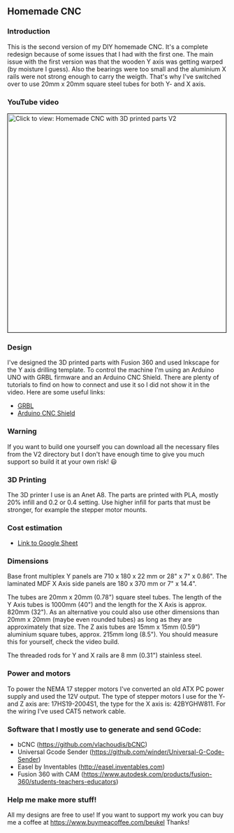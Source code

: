 ## Homemade CNC 

### Introduction

This is the second version of my DIY homemade CNC. It's a complete redesign because of some issues that I had with the first one. The main issue with the first version was that the wooden Y axis was getting warped (by moisture I guess). Also the bearings were too small and the aluminium X rails were not strong enough to carry the weigth. That's why I've switched over to use 20mm x 20mm square steel tubes for both Y- and X axis. 

### YouTube video

<a href="https://youtu.be/24RslguGy58" target="_blank"><img src="https://img.youtube.com/vi/24RslguGy58/0.jpg" 
alt="Click to view: Homemade CNC with 3D printed parts V2" width="500" border="1" /></a>

### Design

I've designed the 3D printed parts with Fusion 360 and used Inkscape for the Y axis drilling template. To control the machine I'm using an Arduino UNO with GRBL firmware and an Arduino CNC Shield. There are plenty of tutorials to find on how to connect and use it so I did not show it in the video. Here are some useful links:

* [GRBL](https://github.com/gnea/grbl)
* [Arduino CNC Shield](https://blog.protoneer.co.nz/arduino-cnc-shield/)

### Warning

If you want to build one yourself you can download all the necessary files from the V2 directory but I don't have enough time to give you much support so build it at your own risk! :smiley:

### 3D Printing

The 3D printer I use is an Anet A8. The parts are printed with PLA, mostly 20% infill and 0.2 or 0.4 setting. Use higher infill for parts that must be stronger, for example the stepper motor mounts.

### Cost estimation

* [Link to Google Sheet](https://docs.google.com/spreadsheets/d/e/2PACX-1vQY4hpT6myB3YeNzVlFZfTstJrkYJus8l174NMnyP0J1uP0NMzN-vVNtQ_hvMKP-WXqgEPKxjZSqRSU/pubhtml "Link to Google Sheet")

### Dimensions

Base front multiplex Y panels are 710 x 180 x 22 mm or 28" x 7" x 0.86".
The laminated MDF X Axis side panels are 180 x 370 mm or 7" x 14.4".

The tubes are 20mm x 20mm (0.78") square steel tubes. The length of the Y Axis tubes is 1000mm (40") and the length for the X Axis is approx. 820mm (32"). As an alternative you could also use other dimensions than 20mm x 20mm (maybe even rounded tubes) as long as they are approximately that size.
The Z axis tubes are 15mm x 15mm (0.59") aluminium square tubes, approx. 215mm long (8.5"). You should measure this for yourself, check the video build.

The threaded rods for Y and X rails are 8 mm (0.31") stainless steel.

### Power and motors

To power the NEMA 17 stepper motors I've converted an old ATX PC power supply and used the 12V output. The type of stepper motors I use for the Y- and Z axis are: 17HS19-2004S1, the type for the X axis is: 42BYGHW811. For the wiring I've used CAT5 network cable.

### Software that I mostly use to generate and send GCode:

* bCNC (https://github.com/vlachoudis/bCNC)
* Universal Gcode Sender (https://github.com/winder/Universal-G-Code-Sender)
* Easel by Inventables (http://easel.inventables.com)
* Fusion 360 with CAM (https://www.autodesk.com/products/fusion-360/students-teachers-educators)

### Help me make more stuff!

All my designs are free to use! If you want to support my work you can buy me a coffee at https://www.buymeacoffee.com/beukel Thanks!


